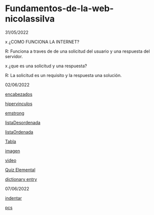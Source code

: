 # Fundamentos-de-la-web-nicolassilva

31/05/2022

x ¿COMO FUNCIONA LA INTERNET?

R: Funciona a traves de de una solicitud del usuario y una respuesta del servidor.

x ¿que es una solicitud y una respuesta?

R: La solicitud es un requisito y la respuesta una solución.

02/06/2022

<a href="ElementosTexto/encabezados.html">encabezados</a>

<a href="ElementosTexto/hipervinculos.html">hipervinculos</a>

<a href="ElementosTexto/Emstrong.html">emstrong</a>

<a href="listas y tablas/listaDesordenada.html">listaDesordenada</a>

<a href="listas y tablas/ListaOrdenada.html">listaOrdenada</a>

<a href="listas y tablas/tabla.html">Tabla</a>

<a href="imagen y video/imagen.html">imagen</a>

<a href="imagen y video/video.html">video</a>

<a href="QuizElemental.html">Quiz Elemental</a>

<a href="Entrada-de-diccionario/EntradaDeDiccionario.html">dictionary entry</a>

07/06/2022

<a href="indentar.html">indentar</a>

<a href="pcs.html">pcs</a>
<!-- pcs mantiene una estructura padre,hijo y hermano ->

<a href="CorregirSangrias/partI.html">partII</a>

<a href="CorregirSangrias/partII.html">partII</a>